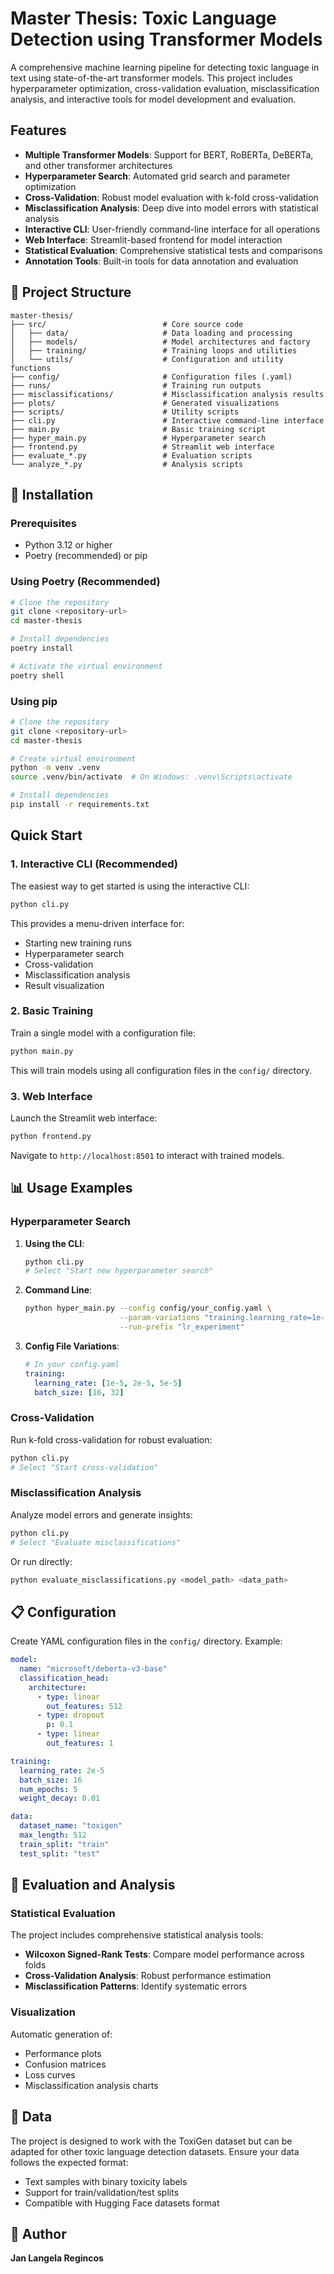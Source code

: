# Master Thesis: Toxic Language Detection using Transformer Models

A comprehensive machine learning pipeline for detecting toxic language in text using state-of-the-art transformer models. This project includes hyperparameter optimization, cross-validation evaluation, misclassification analysis, and interactive tools for model development and evaluation.

## Features

- **Multiple Transformer Models**: Support for BERT, RoBERTa, DeBERTa, and other transformer architectures
- **Hyperparameter Search**: Automated grid search and parameter optimization
- **Cross-Validation**: Robust model evaluation with k-fold cross-validation
- **Misclassification Analysis**: Deep dive into model errors with statistical analysis
- **Interactive CLI**: User-friendly command-line interface for all operations
- **Web Interface**: Streamlit-based frontend for model interaction
- **Statistical Evaluation**: Comprehensive statistical tests and comparisons
- **Annotation Tools**: Built-in tools for data annotation and evaluation

## 📁 Project Structure

```
master-thesis/
├── src/                          # Core source code
│   ├── data/                     # Data loading and processing
│   ├── models/                   # Model architectures and factory
│   ├── training/                 # Training loops and utilities
│   └── utils/                    # Configuration and utility functions
├── config/                       # Configuration files (.yaml)
├── runs/                         # Training run outputs
├── misclassifications/           # Misclassification analysis results
├── plots/                        # Generated visualizations
├── scripts/                      # Utility scripts
├── cli.py                        # Interactive command-line interface
├── main.py                       # Basic training script
├── hyper_main.py                 # Hyperparameter search
├── frontend.py                   # Streamlit web interface
├── evaluate_*.py                 # Evaluation scripts
└── analyze_*.py                  # Analysis scripts
```

## 🔧 Installation

### Prerequisites

- Python 3.12 or higher
- Poetry (recommended) or pip

### Using Poetry (Recommended)

```bash
# Clone the repository
git clone <repository-url>
cd master-thesis

# Install dependencies
poetry install

# Activate the virtual environment
poetry shell
```

### Using pip

```bash
# Clone the repository
git clone <repository-url>
cd master-thesis

# Create virtual environment
python -m venv .venv
source .venv/bin/activate  # On Windows: .venv\Scripts\activate

# Install dependencies
pip install -r requirements.txt
```

## Quick Start

### 1. Interactive CLI (Recommended)

The easiest way to get started is using the interactive CLI:

```bash
python cli.py
```

This provides a menu-driven interface for:

- Starting new training runs
- Hyperparameter search
- Cross-validation
- Misclassification analysis
- Result visualization

### 2. Basic Training

Train a single model with a configuration file:

```bash
python main.py
```

This will train models using all configuration files in the `config/` directory.

### 3. Web Interface

Launch the Streamlit web interface:

```bash
python frontend.py
```

Navigate to `http://localhost:8501` to interact with trained models.

## 📊 Usage Examples

### Hyperparameter Search

1. **Using the CLI**:

   ```bash
   python cli.py
   # Select "Start new hyperparameter search"
   ```

2. **Command Line**:

   ```bash
   python hyper_main.py --config config/your_config.yaml \
                        --param-variations "training.learning_rate=1e-5,2e-5,5e-5" \
                        --run-prefix "lr_experiment"
   ```

3. **Config File Variations**:
   ```yaml
   # In your config.yaml
   training:
     learning_rate: [1e-5, 2e-5, 5e-5]
     batch_size: [16, 32]
   ```

### Cross-Validation

Run k-fold cross-validation for robust evaluation:

```bash
python cli.py
# Select "Start cross-validation"
```

### Misclassification Analysis

Analyze model errors and generate insights:

```bash
python cli.py
# Select "Evaluate misclassifications"
```

Or run directly:

```bash
python evaluate_misclassifications.py <model_path> <data_path>
```

## 📋 Configuration

Create YAML configuration files in the `config/` directory. Example:

```yaml
model:
  name: "microsoft/deberta-v3-base"
  classification_head:
    architecture:
      - type: linear
        out_features: 512
      - type: dropout
        p: 0.1
      - type: linear
        out_features: 1

training:
  learning_rate: 2e-5
  batch_size: 16
  num_epochs: 5
  weight_decay: 0.01

data:
  dataset_name: "toxigen"
  max_length: 512
  train_split: "train"
  test_split: "test"
```

## 🔬 Evaluation and Analysis

### Statistical Evaluation

The project includes comprehensive statistical analysis tools:

- **Wilcoxon Signed-Rank Tests**: Compare model performance across folds
- **Cross-Validation Analysis**: Robust performance estimation
- **Misclassification Patterns**: Identify systematic errors

### Visualization

Automatic generation of:

- Performance plots
- Confusion matrices
- Loss curves
- Misclassification analysis charts

## 📁 Data

The project is designed to work with the ToxiGen dataset but can be adapted for other toxic language detection datasets. Ensure your data follows the expected format:

- Text samples with binary toxicity labels
- Support for train/validation/test splits
- Compatible with Hugging Face datasets format

## 👤 Author

**Jan Langela Regincos**
